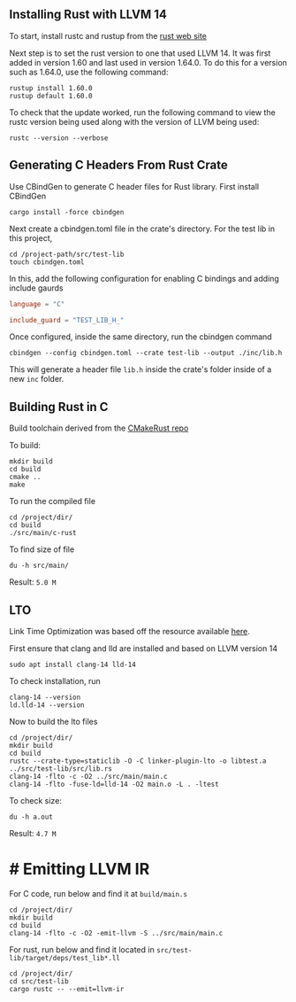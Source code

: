 ## Installing Rust with LLVM 14

To start, install rustc and rustup from the [rust web site](https://www.rust-lang.org/tools/install)

Next step is to set the rust version to one that used LLVM 14. It was first added in version 1.60 and last used in version 1.64.0. To do this for a version such as 1.64.0, use the following command:

```
rustup install 1.60.0
rustup default 1.60.0
```

To check that the update worked, run the following command to view the rustc version being used along with the version of LLVM being used:

```
rustc --version --verbose
```

## Generating C Headers From Rust Crate

Use CBindGen to generate C header files for Rust library. First install CBindGen

```
cargo install -force cbindgen
```

Next create a cbindgen.toml file in the crate's directory. For the test lib in this project,

```
cd /project-path/src/test-lib
touch cbindgen.toml
```

In this, add the following configuration for enabling C bindings and adding include gaurds

``` toml
language = "C"

include_guard = "TEST_LIB_H_"
```

Once configured, inside the same directory, run the cbindgen command

```
cbindgen --config cbindgen.toml --crate test-lib --output ./inc/lib.h
```

This will generate a header file `lib.h` inside the crate's folder inside of a new `inc` folder.


## Building Rust in C

Build toolchain derived from the [CMakeRust repo](https://github.com/Devolutions/CMakeRust)

To build:

```
mkdir build
cd build
cmake ..
make
```

To run the compiled file

```
cd /project/dir/
cd build 
./src/main/c-rust
```

To find size of file

```
du -h src/main/
```

Result: `5.0 M`

## LTO

Link Time Optimization was based off the resource available [here](https://blog.llvm.org/2019/09/closing-gap-cross-language-lto-between.html).

First ensure that clang and lld are installed and based on LLVM version 14

```
sudo apt install clang-14 lld-14
```

To check installation, run

```
clang-14 --version
ld.lld-14 --version
```

Now to build the lto files

```
cd /project/dir/
mkdir build
cd build 
rustc --crate-type=staticlib -O -C linker-plugin-lto -o libtest.a ../src/test-lib/src/lib.rs 
clang-14 -flto -c -O2 ../src/main/main.c
clang-14 -flto -fuse-ld=lld-14 -O2 main.o -L . -ltest
```

To check size:

```
du -h a.out
```

Result: `4.7 M`

# # Emitting LLVM IR

For C code, run below and find it at `build/main.s`

```
cd /project/dir/
mkdir build
cd build 
clang-14 -flto -c -O2 -emit-llvm -S ../src/main/main.c
```

For rust, run below and find it located in `src/test-lib/target/deps/test_lib*.ll`

```
cd /project/dir/
cd src/test-lib
cargo rustc -- --emit=llvm-ir
```